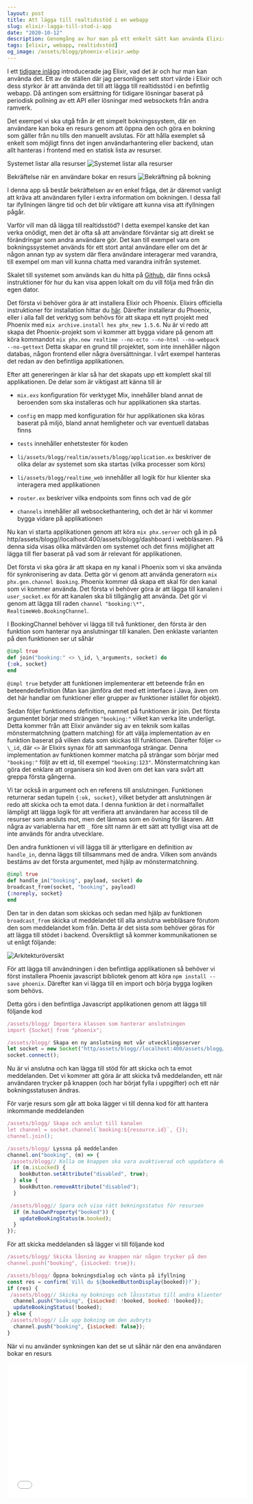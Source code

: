 ```yaml
---
layout: post
title: Att lägga till realtidsstöd i en webapp
slug: elixir-lagga-till-stod-i-app
date: "2020-10-12"
description: Genomgång av hur man på ett enkelt sätt kan använda Elixir i en befintlig app
tags: [elixir, webapp, realtidsstöd]
og_image: /assets/blogg/phoenix-elixir.webp
---
```


I ett [tidigare inlägg](https/assets/blogg//codelabs.s/assets/blogg/elixir-och-varfor-du-ska-anvanda-det) introducerade jag Elixir, vad det är och hur man kan använda det. Ett av de ställen där jag personligen sett stort värde i Elixir och dess styrkor är att använda det till att lägga till realtidsstöd i en befintlig webapp. Då antingen som ersättning för tidigare lösningar baserat på periodisk pollning av ett API eller lösningar med websockets från andra ramverk.

Det exempel vi ska utgå från är ett simpelt bokningssystem, där en användare kan boka en resurs genom att öppna den och göra en bokning som gäller från nu tills den manuellt avslutas. För att hålla exemplet så enkelt som möjligt finns det ingen användarhantering eller backend, utan allt hanteras i frontend med en statisk lista av resurser.

Systemet listar alla resurser
![Systemet listar alla resurser](/assets/blogg/image1.png)

Bekräftelse när en användare bokar en resurs
![Bekräftning på bokning](/assets/blogg/image4.png)

I denna app så består bekräftelsen av en enkel fråga, det är däremot vanligt att kräva att användaren fyller i extra information om bokningen. I dessa fall tar ifyllningen längre tid och det blir viktigare att kunna visa att ifyllningen pågår.

Varför vill man då lägga till realtidsstöd? I detta exempel kanske det kan verka onödigt, men det är ofta så att användare förväntar sig att direkt se förändringar som andra användare gör. Det kan till exempel vara om bokningssystemet används för ett stort antal användare eller om det är någon annan typ av system där flera användare interagerar med varandra, till exempel om man vill kunna chatta med varandra inifrån systemet.

Skalet till systemet som används kan du hitta på [Github](https/assets/blogg//github.co/assets/blogg/mattiaslundber/assets/blogg/elixir-realtim/assets/blogg/tre/assets/blogg/3276afa1e12c4e3bab70e4ca4592a412d6d055e/assets/blogg/frontend), där finns också instruktioner för hur du kan visa appen lokalt om du vill följa med från din egen dator.

Det första vi behöver göra är att installera Elixir och Phoenix. Elixirs officiella instruktioner för installation hittar du [här](https/assets/blogg//elixir-lang.or/assets/blogg/install.html). Därefter installerar du Phoenix, eller i alla fall det verktyg som behövs för att skapa ett nytt projekt med Phoenix med `mix archive.install hex phx_new 1.5.6`. Nu är vi redo att skapa det Phoenix-projekt som vi kommer att bygga vidare på genom att köra kommandot
`mix phx.new realtime --no-ecto --no-html --no-webpack --no-gettext`
Detta skapar en grund till projektet, som inte innehåller någon databas, någon frontend eller några översättningar. I vårt exempel hanteras det redan av den befintliga applikationen.

Efter att genereringen är klar så har det skapats upp ett komplett skal till applikationen. De delar som är viktigast att känna till är

- `mix.exs` konfiguration för verktyget Mix, innehåller bland annat de beroenden som ska installeras och hur applikationen ska startas.
- `config` en mapp med konfiguration för hur applikationen ska köras baserat på miljö, bland annat hemligheter och var eventuell databas finns
- `tests` innehåller enhetstester för koden
- `li/assets/blogg/realtim/assets/blogg/application.ex` beskriver de olika delar av systemet som ska startas (vilka processer som körs)
- `li/assets/blogg/realtime_web` innehåller all logik för hur klienter ska interagera med applikationen
- `router.ex` beskriver vilka endpoints som finns och vad de gör

- `channels` innehåller all websockethantering, och det är här vi kommer bygga vidare på applikationen

Nu kan vi starta applikationen genom att köra `mix phx.server` och gå in på http/assets/blogg//localhost:400/assets/blogg/dashboard i webbläsaren. På denna sida visas olika mätvärden om systemet och det finns möjlighet att lägga till fler baserat på vad som är relevant för applikationen.

Det första vi ska göra är att skapa en ny kanal i Phoenix som vi ska använda för synkronisering av data. Detta gör vi genom att använda generatorn `mix phx.gen.channel Booking`. Phoenix kommer då skapa ett skal för den kanal som vi kommer använda. Det första vi behöver göra är att lägga till kanalen i `user_socket.ex` för att kanalen ska bli tillgänglig att använda. Det gör vi genom att lägga till raden `channel "booking:\*", RealtimeWeb.BookingChannel`.

I BookingChannel behöver vi lägga till två funktioner, den första är den funktion som hanterar nya anslutningar till kanalen. Den enklaste varianten på den funktionen ser ut såhär

```elixir
@impl true
def join("booking:" <> \_id, \_arguments, socket) do
{:ok, socket}
end
```

`@impl true` betyder att funktionen implementerar ett beteende från en beteendedefinition (Man kan jämföra det med ett interface i Java, även om det här handlar om funktioner eller grupper av funktioner istället för objekt).

Sedan följer funktionens definition, namnet på funktionen är join. Det första argumentet börjar med strängen `"booking:"` vilket kan verka lite underligt. Detta kommer från att Elixir använder sig av en teknik som kallas mönstermatchning (pattern matching) för att välja implementation av en funktion baserat på vilken data som skickas till funktionen. Därefter följer `<> \_id`, där `<>` är Elixirs synax för att sammanfoga strängar. Denna implementation av funktionen kommer matcha på strängar som börjar med `"booking:"` följt av ett id, till exempel `"booking:123"`. Mönstermatchning kan göra det enklare att organisera sin kod även om det kan vara svårt att greppa första gångerna.

Vi tar också in argument och en referens till anslutningen. Funktionen returnerar sedan tupeln `{:ok, socket}`, vilket betyder att anslutningen är redo att skicka och ta emot data. I denna funktion är det i normalfallet lämpligt att lägga logik för att verifiera att användaren har access till de resurser som ansluts mot, men det lämnas som en övning för läsaren. Att några av variablerna har ett `_` före sitt namn är ett sätt att tydligt visa att de inte används för andra utvecklare.

Den andra funktionen vi vill lägga till är ytterligare en definition av `handle_in`, denna läggs till tillsammans med de andra. Vilken som används bestäms av det första argumentet, med hjälp av mönstermatchning.

```elixir
@impl true
def handle_in("booking", payload, socket) do
broadcast_from(socket, "booking", payload)
{:noreply, socket}
end
```

Den tar in den datan som skickas och sedan med hjälp av funktionen `broadcast_from` skicka ut meddelandet till alla anslutna webbläsare förutom den som meddelandet kom från. Detta är det sista som behöver göras för att lägga till stödet i backend. Översiktligt så kommer kommunikationen se ut enligt följande:

![Arkitekturöversikt](/assets/blogg/image3.png)

För att lägga till användningen i den befintliga applikationen så behöver vi först installera Phoenix javascript bibliotek genom att köra `npm install --save phoenix`. Därefter kan vi lägga till en import och börja bygga logiken som behövs.

Detta görs i den befintliga Javascript applikationen genom att lägga till följande kod

```js
/assets/blogg/ Importera klassen som hanterar anslutningen
import {Socket} from "phoenix";

/assets/blogg/ Skapa en ny anslutning mot vår utvecklingsserver
let socket = new Socket("http/assets/blogg//localhost:400/assets/blogg/socket", {});
socket.connect();
```

Nu är vi anslutna och kan lägga till stöd för att skicka och ta emot meddelanden. Det vi kommer att göra är att skicka två meddelanden, ett när användaren trycker på knappen (och har börjat fylla i uppgifter) och ett när bokningsstatusen ändras.

För varje resurs som går att boka lägger vi till denna kod för att hantera inkommande meddelanden

```js
/assets/blogg/ Skapa och anslut till kanalen
let channel = socket.channel(`booking:${resource.id}`, {});
channel.join();

/assets/blogg/ Lyssna på meddelanden
channel.on("booking", (m) => {
 /assets/blogg// Kolla om knappen ska vara avaktiverad och uppdatera dess state
  if (m.isLocked) {
    bookButton.setAttribute("disabled", true);
  } else {
    bookButton.removeAttribute("disabled");
  }

 /assets/blogg// Spara och visa rätt bokningsstatus för resursen
  if (m.hasOwnProperty("booked")) {
    updateBookingStatus(m.booked);
  }
});
```

För att skicka meddelanden så lägger vi till följande kod

```js
/assets/blogg/ Skicka låsning av knappen när någon trycker på den
channel.push("booking", {isLocked: true});

/assets/blogg/ Öppna bokningsdialog och vänta på ifyllning
const res = confirm(`Vill du ${bookedButtonDisplay(booked)}?`);
if (res) {
 /assets/blogg// Skicka ny boknings och låssstatus till andra klienter och uppdatera denna
  channel.push("booking", {isLocked: !booked, booked: !booked});
  updateBookingStatus(!booked);
} else {
 /assets/blogg// Lås upp bokning om den avbryts
  channel.push("booking", {isLocked: false});
}
```

När vi nu använder synkningen kan det se ut såhär när den ena användaren bokar en resurs

<iframe
  width="560"
  height="315"
  src="https/assets/blogg//www.youtube.co/assets/blogg/embe/assets/blogg/KZ9Uw99yZ2g"
  frameborder="0"
  allow="accelerometer; autoplay; clipboard-write; encrypted-media; gyroscope; picture-in-picture"
  allowfullscreen
>/assets/blogg/iframe>

Nu har vi en fungerande synkronisering av händelser mellan klienter som sker helt utan fördröjning. Det vi inte har lagt till stöd för här är inladdning av dessa händelser för klienter som precis öppnar bokningssystemet. Detta kan göras genom att använda [Phoenix Presence](https/assets/blogg//hexdocs.p/assets/blogg/phoeni/assets/blogg/Phoenix.Presence.html) och lämnas som övning för läsaren.

När det kommer till produktionssättning så visar Elixir verkligen sin styrka. När man använder andra ramverk eller språk så behöver man ofta använda någon extern tjänst för att synkronisera meddelanden när man använder flera servrar, till exempel är Redis eller RabbitMQ vanliga att använda för detta. I Elixir kan man istället använda den funktionalitet för klustring som finns inbyggt i den virtuella maskinen. Med fördel kan man använda [libcluster](https/assets/blogg//github.co/assets/blogg/bitwalke/assets/blogg/libcluster) för att enkelt hantera detta i olika miljöer, till exempel genom DNS eller Kubernetes metadata. Denna klustring gör det möjligt att att synkronisera data helt utan att lägga till ytterligare komponenter vilket gör systemet enklare att underhålla och skala utan betydande flaskhalsar. [Phoenix Blog](https/assets/blogg//www.phoenixframework.or/assets/blogg/blo/assets/blogg/the-road-to-2-million-websocket-connections) beskriver hur det gått att skala upp till två miljoner samtidiga anslutningar med websockets på en ensam server, det är dessutom möjligt och enkelt att klustra flera av dessa servrar för att hantera ännu större mängder anslutningar.

All kod finns på [Github](https/assets/blogg//github.co/assets/blogg/mattiaslundber/assets/blogg/elixir-realtime).

_Inlägget är skrivet av Mattias Lundberg, senior systemutvecklare och arkitekt hos Code Labs._

Vill du arbeta med Elixir, eller vill ditt företag ha hjälp att bygga mjukvara med Elixir? Kontakta Code Labs [här](mailto:contact@codelabs.se)!
